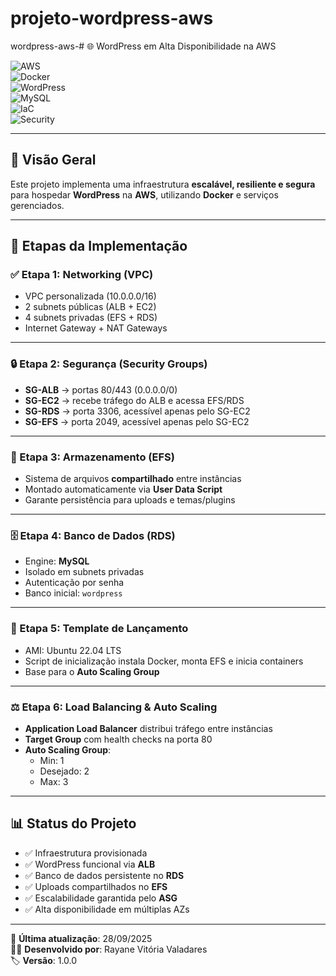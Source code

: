 # projeto-wordpress-aws
wordpress-aws-# 🌐 WordPress em Alta Disponibilidade na AWS  

![AWS](https://img.shields.io/badge/AWS-EC2%20%7C%20RDS%20%7C%20EFS%20%7C%20ALB-orange?logo=amazon-aws&logoColor=white)  
![Docker](https://img.shields.io/badge/Docker-Containers-blue?logo=docker&logoColor=white)  
![WordPress](https://img.shields.io/badge/WordPress-CMS-blue?logo=wordpress&logoColor=white)  
![MySQL](https://img.shields.io/badge/Database-MySQL-blue?logo=mysql&logoColor=white)  
![IaC](https://img.shields.io/badge/IaC-UserData-green)  
![Security](https://img.shields.io/badge/Security-SG%20Rules-red)  

---

## 📖 Visão Geral  

Este projeto implementa uma infraestrutura **escalável, resiliente e segura** para hospedar **WordPress** na **AWS**, utilizando **Docker** e serviços gerenciados.  

---

## 🚀 Etapas da Implementação  

### ✅ Etapa 1: Networking (VPC)  
- VPC personalizada (10.0.0.0/16)  
- 2 subnets públicas (ALB + EC2)  
- 4 subnets privadas (EFS + RDS)  
- Internet Gateway + NAT Gateways  

---

### 🔒 Etapa 2: Segurança (Security Groups)  
- **SG-ALB** → portas 80/443 (0.0.0.0/0)  
- **SG-EC2** → recebe tráfego do ALB e acessa EFS/RDS  
- **SG-RDS** → porta 3306, acessível apenas pelo SG-EC2  
- **SG-EFS** → porta 2049, acessível apenas pelo SG-EC2  

---

### 💾 Etapa 3: Armazenamento (EFS)  
- Sistema de arquivos **compartilhado** entre instâncias  
- Montado automaticamente via **User Data Script**  
- Garante persistência para uploads e temas/plugins  

---

### 🗄️ Etapa 4: Banco de Dados (RDS)  
- Engine: **MySQL**  
- Isolado em subnets privadas  
- Autenticação por senha  
- Banco inicial: `wordpress`  

---

### 🐳 Etapa 5: Template de Lançamento  
- AMI: Ubuntu 22.04 LTS  
- Script de inicialização instala Docker, monta EFS e inicia containers  
- Base para o **Auto Scaling Group**  

---

### ⚖️ Etapa 6: Load Balancing & Auto Scaling  
- **Application Load Balancer** distribui tráfego entre instâncias  
- **Target Group** com health checks na porta 80  
- **Auto Scaling Group**:  
  - Min: 1  
  - Desejado: 2  
  - Max: 3  

---

## 📊 Status do Projeto  

- ✅ Infraestrutura provisionada  
- ✅ WordPress funcional via **ALB**  
- ✅ Banco de dados persistente no **RDS**  
- ✅ Uploads compartilhados no **EFS**  
- ✅ Escalabilidade garantida pelo **ASG**  
- ✅ Alta disponibilidade em múltiplas AZs  

---

📅 **Última atualização**: 28/09/2025  
👨‍💻 **Desenvolvido por**: Rayane Vitória Valadares  
🏷️ **Versão**: 1.0.0  
